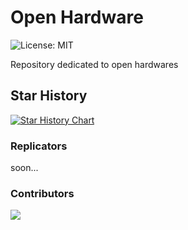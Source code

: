# Open Hardware

![License: MIT](https://img.shields.io/badge/License-MIT-yellow.svg) 

Repository dedicated to open hardwares

## Star History

[![Star History Chart](https://api.star-history.com/svg?repos=fablabcasafirjan/Open_Hardware&type=Date)](https://www.star-history.com/#fablabcasafirjan/Open_Hardware&Date)


### Replicators

soon...


### Contributors
<a href="https://github.com/fablabcasafirjan/Open_Hardware/graphs/contributors">
  <img src="https://contrib.rocks/image?repo=fablabcasafirjan/Open_Hardware" />
</a>


